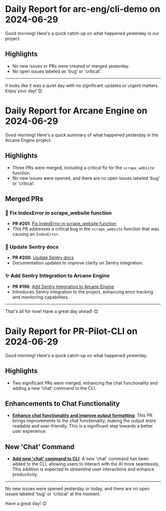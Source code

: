 # Daily Report for arc-eng/cli-demo on 2024-06-29

Good morning! Here's a quick catch-up on what happened yesterday in our project.

## Highlights
- No new issues or PRs were created or merged yesterday.
- No open issues labeled as 'bug' or 'critical'.

---

It looks like it was a quiet day with no significant updates or urgent matters. Enjoy your day! 😊


# Daily Report for Arcane Engine on 2024-06-29

Good morning! Here's a quick summary of what happened yesterday in the Arcane Engine project.

## Highlights
- Three PRs were merged, including a critical fix for the `scrape_website` function.
- No new issues were opened, and there are no open issues labeled 'bug' or 'critical'.

## Merged PRs
### 🐛 Fix IndexError in scrape_website function
- **PR #201**: [Fix IndexError in scrape_website function](https://github.com/arc-eng/studio/pull/201)
- This PR addresses a critical bug in the `scrape_website` function that was causing an `IndexError`.

### 📄 Update Sentry docs
- **PR #200**: [Update Sentry docs](https://github.com/arc-eng/studio/pull/200)
- Documentation updates to improve clarity on Sentry integration.

### ✨ Add Sentry Integration to Arcane Engine
- **PR #196**: [Add Sentry Integration to Arcane Engine](https://github.com/arc-eng/studio/pull/196)
- Introduces Sentry integration to the project, enhancing error tracking and monitoring capabilities.

---

That's all for now! Have a great day ahead! 😊


# Daily Report for PR-Pilot-CLI on 2024-06-29

Good morning! Here's a quick catch-up on what happened yesterday.

## Highlights
- Two significant PRs were merged, enhancing the chat functionality and adding a new 'chat' command to the CLI.

## Enhancements to Chat Functionality
- **[Enhance chat functionality and improve output formatting](https://github.com/arc-eng/cli/pull/90)**: This PR brings improvements to the chat functionality, making the output more readable and user-friendly. This is a significant step towards a better user experience.

## New 'Chat' Command
- **[Add new 'chat' command to CLI](https://github.com/arc-eng/cli/pull/89)**: A new 'chat' command has been added to the CLI, allowing users to interact with the AI more seamlessly. This addition is expected to streamline user interactions and enhance productivity.

---

No new issues were opened yesterday or today, and there are no open issues labeled 'bug' or 'critical' at the moment. 

Have a great day! 😊


